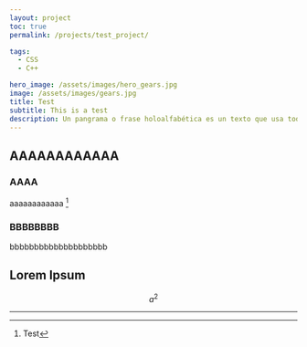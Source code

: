 ```yaml
---
layout: project
toc: true
permalink: /projects/test_project/

tags:
  - CSS
  - C++

hero_image: /assets/images/hero_gears.jpg
image: /assets/images/gears.jpg
title: Test
subtitle: This is a test
description: Un pangrama o frase holoalfabética es un texto que usa todas las letras posibles del alfabeto de un idioma. Los pangramas más llamativos son por lo general los que usan el menor número de letras; construir un pangrama que repita letras lo menos posible puede ser una tarea desafiante. Sin embargo, los pangramas que son largos, extremadamente adornados, cómicos o excéntricos son igualmente llamativos. 
---
```


## AAAAAAAAAAAA

### AAAA
aaaaaaaaaaaa [^1]
### BBBBBBBB
bbbbbbbbbbbbbbbbbbbb

## Lorem Ipsum


$$a^2$$

---

[^1]: Test